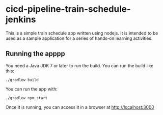 # cicd-pipeline-train-schedule-jenkins

This is a simple train schedule app written using nodejs. It is intended to be used as a sample application for a series of hands-on learning activities.

## Running the apppp

You need a Java JDK 7 or later to run the build. You can run the build like this:

    ./gradlew build

You can run the app with:

    ./gradlew npm_start

Once it is running, you can access it in a browser at [http://localhost:3000](http://localhost:3000)
